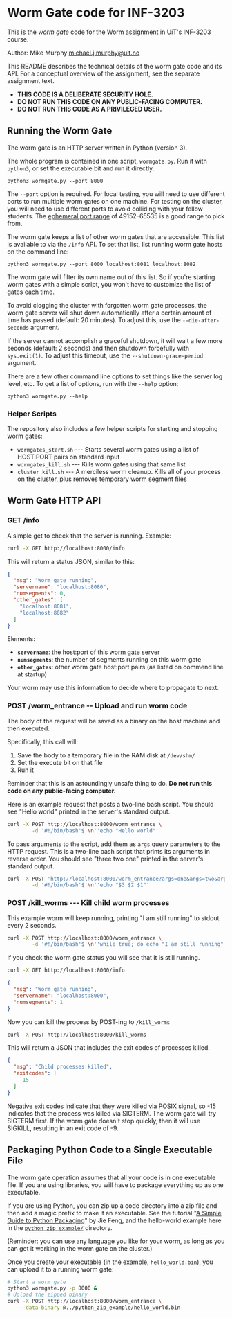 Worm Gate code for INF-3203
==================================================

This is the _worm gate_ code for the Worm assignment
in UiT's INF-3203 course.

Author: Mike Murphy <michael.j.murphy@uit.no>

This README describes the technical details of the worm gate code and
its API. For a conceptual overview of the assignment, see the separate
assignment text.

- **THIS CODE IS A DELIBERATE SECURITY HOLE.**
- **DO NOT RUN THIS CODE ON ANY PUBLIC-FACING COMPUTER.**
- **DO NOT RUN THIS CODE AS A PRIVILEGED USER.**

Running the Worm Gate
--------------------------------------------------

The worm gate is an HTTP server written in Python (version 3).

The whole program is contained in one script, `wormgate.py`.
Run it with `python3`, or set the executable bit and run it directly.

    python3 wormgate.py --port 8000

The `--port` option is required.
For local testing, you will need to use different ports to run multiple
worm gates on one machine. For testing on the cluster, you will need to
use different ports to avoid colliding with your fellow students.
The [ephemeral port range](https://en.wikipedia.org/wiki/Ephemeral_port)
of 49152–65535 is a good range to pick from.

The worm gate keeps a list of other worm gates that are accessible.
This list is available to via the `/info` API.
To set that list, list running worm gate hosts on the command line:

    python3 wormgate.py --port 8000 localhost:8081 localhost:8082

The worm gate will filter its own name out of this list.
So if you're starting worm gates with a simple script,
you won't have to customize the list of gates each time.

To avoid clogging the cluster with forgotten worm gate processes, the
worm gate server will shut down automatically after a certain amount of
time has passed (default: 20 minutes). To adjust this, use the
`--die-after-seconds` argument.

If the server cannot accomplish a graceful shutdown,
it will wait a few more seconds (default: 2 seconds)
and then shutdown forcefully with `sys.exit(1)`.
To adjust this timeout, use the `--shutdown-grace-period` argument.

There are a few other command line options to set things like the server
log level, etc.
To get a list of options, run with the `--help` option:

    python3 wormgate.py --help

### Helper Scripts

The repository also includes a few helper scripts for starting and
stopping worm gates:

- `wormgates_start.sh`
    --- Starts several worm gates using a list of HOST:PORT pairs on
        standard input
- `wormgates_kill.sh`
    --- Kills worm gates using that same list
- `cluster_kill.sh`
    --- A merciless worm cleanup.
        Kills all of your process on the cluster,
        plus removes temporary worm segment files

Worm Gate HTTP API
--------------------------------------------------

### GET /info

A simple get to check that the server is running. Example:

```bash
curl -X GET http://localhost:8000/info
```

This will return a status JSON, similar to this:

```json
{
  "msg": "Worm gate running",
  "servername": "localhost:8080",
  "numsegments": 0,
  "other_gates": [
    "localhost:8081",
    "localhost:8082"
  ]
}
```

Elements:

- **`servername`**: the host:port of this worm gate server
- **`numsegments`**: the number of segments running on this worm gate
- **`other_gates`**: other worm gate host:port pairs (as listed on
  commend line at startup)

Your worm may use this information to decide where to propagate to next.

### POST /worm\_entrance -- Upload and run worm code

The body of the request will be saved as a binary on the host machine
and then executed.

Specifically, this call will:

1. Save the body to a temporary file in the RAM disk at `/dev/shm/`
2. Set the execute bit on that file
3. Run it

Reminder that this is an astoundingly unsafe thing to do.
**Do not run this code on any public-facing computer.**

Here is an example request that posts a two-line bash script.
You should see "Hello world" printed in the server's standard output.

```bash
curl -X POST http://localhost:8000/worm_entrance \
        -d '#!/bin/bash'$'\n''echo "Hello world"'
```

To pass arguments to the script, add them as `args` query parameters
to the HTTP request.
This is a two-line bash script that prints its arguments in reverse
order. You should see "three two one" printed in the server's standard
output.

```bash
curl -X POST 'http://localhost:8000/worm_entrance?args=one&args=two&args=three' \
        -d '#!/bin/bash'$'\n''echo "$3 $2 $1"'
```

### POST /kill\_worms --- Kill child worm processes

This example worm will keep running, printing "I am still running" to
stdout every 2 seconds.

```bash
curl -X POST http://localhost:8000/worm_entrance \
        -d '#!/bin/bash'$'\n''while true; do echo "I am still running"; sleep 2; done'
```

If you check the worm gate status you will see that it is still running.

```bash
curl -X GET http://localhost:8000/info
```

```json
{
  "msg": "Worm gate running",
  "servername": "localhost:8000",
  "numsegments": 1
}
```

Now you can kill the process by POST-ing to `/kill_worms`

```bash
curl -X POST http://localhost:8000/kill_worms
```

This will return a JSON that includes the exit codes of processes
killed.

```json
{
  "msg": "Child processes killed",
  "exitcodes": [
    -15
  ]
}
```

Negative exit codes indicate that they were killed via POSIX signal,
so -15 indicates that the process was killed via SIGTERM.
The worm gate will try SIGTERM first.
If the worm gate doesn't stop quickly, then it will use SIGKILL,
resulting in an exit code of -9.

Packaging Python Code to a Single Executable File
--------------------------------------------------

The worm gate operation assumes that all your code is in one executable
file.
If you are using libraries, you will have to package everything up
as one executable.

If you are using Python, you can zip up a code directory into a zip
file and then add a magic prefix to make it an executable.
See the tutorial
"[A Simple Guide to Python Packaging](https://medium.com/small-things-about-python/lets-talk-about-python-packaging-6d84b81f1bb5)"
by Jie Feng,
and the hello-world example here in the
[`python_zip_example/`](../python_zip_example/)
directory.

(Reminder: you can use any language you like for your worm, as long as
you can get it working in the worm gate on the cluster.)

Once you create your executable (in the example, `hello_world.bin`),
you can upload it to a running worm gate:

```bash
# Start a worm gate
python3 wormgate.py -p 8000 &
# Upload the zipped binary
curl -X POST http://localhost:8000/worm_entrance \
    --data-binary @../python_zip_example/hello_world.bin
```

<!-- vim: set tw=72 : -->
